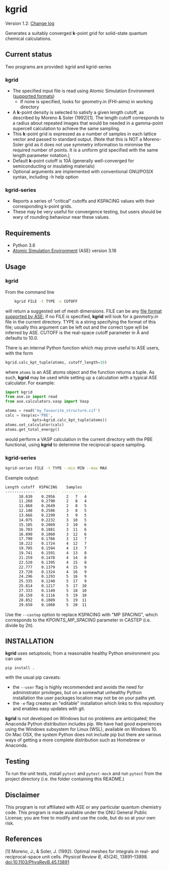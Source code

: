 kgrid
=====

Version 1.2: [Change log](./CHANGELOG.md)

Generates a suitably converged **k**-point grid for solid-state
quantum chemical calculations.

Current status
--------------

Two programs are provided: kgrid and kgrid-series

### kgrid
* The specified input file is read using Atomic Simulation Environment ([supported formats](https://wiki.fysik.dtu.dk/ase/ase/io.html#module-ase.io))
  * If none is specified, looks for geometry.in (FHI-aims) in working directory
* A **k**-point density is selected to satisfy a given length cutoff,
  as described by Moreno & Soler (1992)[1]. The length cutoff
  corresponds to a radius about repeated images that would be needed
  in a gamma-point supercell calculation to achieve the same sampling.
* This **k**-point grid is expressed as a number of samples in each
  lattice vector and passed to standard output. (Note that this is NOT
  a Moreno-Soler grid as it does not use symmetry information to
  minimise the required number of points. It is a uniform grid
  specified with the same length parameter notation.)
* Default **k**-point cutoff is 10Å (generally well-converged for
  semiconducting or insulating materials)
* Optional arguments are implemented with conventional GNU/POSIX
  syntax, including -h help option

### kgrid-series
* Reports a series of "critical" cutoffs and KSPACING values with
  their corresponding k-point grids.
* These may be very useful for convergence testing, but users should be
  wary of rounding behaviour near these values.

Requirements
------------

* Python 3.6
* [Atomic Simulation Environment](https://wiki.fysik.dtu.dk/ase) (ASE) version 3.18

Usage
-----

### kgrid
From the command line

``` bash
    kgrid FILE -t TYPE -c CUTOFF
```

will return a suggested set of mesh dimensions. FILE can be any
[file format supported by ASE](https://wiki.fysik.dtu.dk/ase/ase/io/io.html);
if no FILE is specified, **kgrid** will look for a *geometry.in* file in
the current directory. TYPE is a string specifying the format of this
file; usually this argument can be left out and the correct type will
be inferred by ASE. CUTOFF is the real-space cutoff parameter in Å and
defaults to 10.0.

There is an internal Python function which may prove useful to ASE users, with the form
``` python
kgrid.calc_kpt_tuple(atoms, cutoff_length=10)
```

where `atoms` is an ASE atoms object and the function returns a
tuple. As such, **kgrid** may be used while setting up a calculation
with a typical ASE calculator. For example:

``` python
import kgrid
from ase.io import read
from ase.calculators.vasp import Vasp

atoms = read('my_favourite_structure.cif')
calc = Vasp(xc='PBE',
            kpts=kgrid.calc_kpt_tuple(atoms))
atoms.set_calculator(calc)
atoms.get_total_energy()
```

would perform a VASP calculation in the current directory with the PBE
functional, using **kgrid** to determine the reciprocal-space sampling.

### kgrid-series

``` bash
kgrid-series FILE -t TYPE --min MIN --max MAX
```

Example output:

``` bash
Length cutoff  KSPACING    Samples
-------------  --------  ------------
      10.630    0.2956     2   7   4
      11.260    0.2790     2   8   4
      11.860    0.2649     2   8   5
      12.148    0.2586     3   8   5
      13.666    0.2299     3   9   5
      14.075    0.2232     3  10   5
      15.185    0.2069     3  10   6
      16.703    0.1881     3  11   6
      16.890    0.1860     3  12   6
      17.790    0.1766     3  12   7
      18.222    0.1724     4  12   7
      19.705    0.1594     4  13   7
      19.741    0.1591     4  13   8
      21.259    0.1478     4  14   8
      22.520    0.1395     4  15   8
      22.777    0.1379     4  15   9
      23.720    0.1324     4  16   9
      24.296    0.1293     5  16   9
      25.335    0.1240     5  17   9
      25.814    0.1217     5  17  10
      27.333    0.1149     5  18  10
      28.150    0.1116     5  19  10
      28.852    0.1089     5  19  11
      29.650    0.1060     5  20  11

```

Use the `--castep` option to replace KSPACING with "MP SPACING", which
corresponds to the *KPOINTS_MP_SPACING* parameter in CASTEP
(i.e. divide by 2π).

INSTALLATION
------------

**kgrid** uses setuptools; from a reasonable healthy Python environment you can use

    pip install .

with the usual pip caveats:

- the `--user` flag is highly recommended and avoids the need for administrator privileges, but on a somewhat unhealthy Python installation the user packages location may not be on your paths yet.
- the `-e` flag creates an "editable" installation which links to this repository and enables easy updates with git.

**kgrid** is not developed on Windows but no problems are anticipated; the Anaconda Python distribution includes pip. We have had good experiences using the Windows subsystem for Linux (WSL), available on Windows 10.
On Mac OSX, the system Python does not include pip but there are various ways of getting a more complete distribution such as Homebrew or Anaconda.

Testing
-------

To run the unit tests, install `pytest` and `pytest-mock` and run
`pytest` from the project directory (i.e. the folder containing this
README.)

Disclaimer
----------

This program is not affiliated with ASE or any particular quantum chemistry code.
This program is made available under the GNU General Public License; you are free to modify and use the code, but do so at your own risk.

References
----------

[1] Moreno, J., & Soler, J. (1992). Optimal meshes for integrals in real- and reciprocal-space unit cells. *Physical Review B*, 45(24), 13891–13898. [doi:10.1103/PhysRevB.45.13891](http://dx.doi.org/10.1103/PhysRevB.45.13891)
